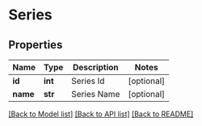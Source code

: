 # Series

## Properties
Name | Type | Description | Notes
------------ | ------------- | ------------- | -------------
**id** | **int** | Series Id | [optional] 
**name** | **str** | Series Name | [optional] 

[[Back to Model list]](../README.md#documentation-for-models) [[Back to API list]](../README.md#documentation-for-api-endpoints) [[Back to README]](../README.md)


